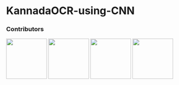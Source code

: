 # KannadaOCR-using-CNN

### Contributors

<p float="left">
  <a href="https://github.com/kaushikkateel"><img src="https://avatars3.githubusercontent.com/u/49521970?s=400&v=4" width="110" height="110" /></a>
  <a href="https://github.com/gavindsz"><img src="https://avatars2.githubusercontent.com/u/50611092?s=460&v=4" width="110" height="110" /></a>
  <a href="https://github.com/SiddanthNayak"><img src="https://avatars2.githubusercontent.com/u/50180339?s=460&u=436ba4f542cd06a929cb2a55e8c449cda3797100&v=4" width="110" height="110" /></a>
  <a href="https://github.com/dushyanthprabhu"><img src="https://avatars3.githubusercontent.com/u/52596301?s=400&v=4" width="110" height="110" /></a>
</p>
